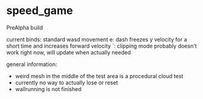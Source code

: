 # speed_game
PreAlpha build

current binds:
standard wasd movement
e: dash
  freezes y velocity for a short time and increases forward velocity
`: clipping mode
  probably doesn't work right now, will update when actually needed

general information:
- weird mesh in the middle of the test area is a procedural cloud test
- currently no way to actually lose or reset
- wallrunning is not finished
